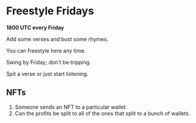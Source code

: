 # Freestyle Fridays

**1800 UTC every Friday**

Add some verses and bust some rhymes.

You can freestyle here any time.

Swing by Friday; don't be tripping.

Spit a verse or just start listening.

## NFTs

1. Someone sends an NFT to a particular wallet.
2. Can the profits be split to all of the ones that split to a bunch
   of wallets.
